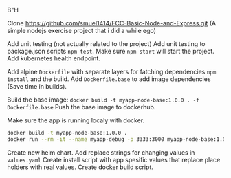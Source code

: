 B"H

Clone https://github.com/smuel1414/FCC-Basic-Node-and-Express.git
(A simple nodejs exercise project that i did a while ego)

Add unit testing (not actually related to the project)
Add unit testing to package.json scripts `npm test`.
Make sure `npm start` will start the project.
Add kubernetes health endpoint.

Add alpine `Dockerfile` with separate layers for fatching dependencies `npm install` and the build.
Add `Dockerfile.base` to add image dependencies (Save time in builds).

Build the base image: `docker build -t myapp-node-base:1.0.0 . -f Dockerfile.base`
Push the base image to dockerhub.

Make sure the app is running localy with docker.
```bash
docker build -t myapp-node-base:1.0.0 .
docker run --rm -it --name myapp-debug -p 3333:3000 myapp-node-base:1.0.0
```

Create new helm chart.
Add replace strings for changing values in `values.yaml`
Create install script with app spesific values that replace place holders with real values.
Create docker build script.

# 